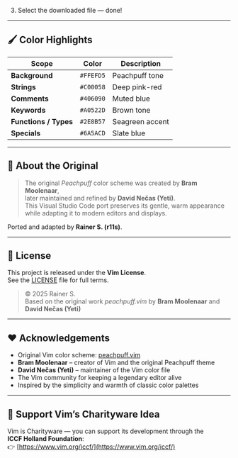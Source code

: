 3. Select the downloaded file — done!  

---

## 🖌️ Color Highlights

| Scope | Color | Description |
|-------|--------|-------------|
| **Background** | `#FFEFD5` | Peachpuff tone |
| **Strings** | `#C00058` | Deep pink-red |
| **Comments** | `#406090` | Muted blue |
| **Keywords** | `#A0522D` | Brown tone |
| **Functions / Types** | `#2E8B57` | Seagreen accent |
| **Specials** | `#6A5ACD` | Slate blue |

---

## 🧠 About the Original

> The original *Peachpuff* color scheme was created by **Bram Moolenaar**,  
> later maintained and refined by **David Nečas (Yeti)**.  
> This Visual Studio Code port preserves its gentle, warm appearance  
> while adapting it to modern editors and displays.

Ported and adapted by **Rainer S. (r11s)**.  

---

## 📜 License

This project is released under the **Vim License**.  
See the [LICENSE](LICENSE) file for full terms.  

> © 2025 Rainer S.  
> Based on the original work *peachpuff.vim* by **Bram Moolenaar** and **David Nečas (Yeti)**  

---

## ❤️ Acknowledgements

* Original Vim color scheme: [peachpuff.vim](http://trific.ath.cx/Ftp/vim/colors/peachpuff.vim)  
* **Bram Moolenaar** – creator of Vim and the original Peachpuff theme  
* **David Nečas (Yeti)** – maintainer of the Vim color file  
* The Vim community for keeping a legendary editor alive  
* Inspired by the simplicity and warmth of classic color palettes  

---

## 🧡 Support Vim’s Charityware Idea

Vim is Charityware — you can support its development through the  
**ICCF Holland Foundation**:  
👉 [https://www.vim.org/iccf/](https://www.vim.org/iccf/)
